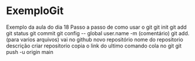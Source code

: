 # ExemploGit
Exemplo da aula do dia 18
Passo a passo de como usar o git
git init
git add
git status
git commit
git config -- global user.name 
-m (comentário)
git add. (para varios arquivos)
vai no github 
novo repositório
nome do repositorio
descrição
criar repositorio
copia o link do ultimo comando
cola no git
git push -u origin main
